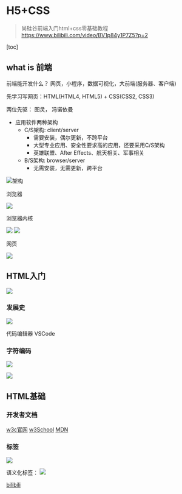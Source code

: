 # H5+CSS

> 尚硅谷前端入门html+css零基础教程
> <https://www.bilibili.com/video/BV1p84y1P7Z5?p=2>

[toc]

## what is 前端

前端能开发什么？
网页，小程序，数据可视化，大前端(服务器、客户端)

先学习写网页：HTML(HTML4, HTML5) + CSS(CSS2, CSS3)

两位先驱： 图灵， 冯诺依曼

- 应用软件两种架构
  - C/S架构: client/server
    - 需要安装，偶尔更新，不跨平台
    - 大型专业应用、安全性要求高的应用，还要采用C/S架构
    - 英雄联盟、After Effects、航天相关、军事相关
  - B/S架构: browser/server
    - 无需安装，无需更新，跨平台

![架构](h5css_img/h5css_2023-12-21-09-56-56.png)

浏览器

![](h5css_img/h5css_2023-12-21-09-59-18.png)

浏览器内核

![](h5css_img/h5css_2023-12-21-10-06-47.png)
![](h5css_img/h5css_2023-12-21-10-04-32.png)

网页

![](h5css_img/h5css_2023-12-21-10-10-06.png)

## HTML入门

![](h5css_img/h5css_2023-12-21-11-03-24.png)

### 发展史

![](h5css_img/h5css_2023-12-21-11-04-11.png)

代码编辑器
VSCode

### 字符编码

![](h5css_img/h5css_2023-12-22-11-14-14.png)

![](h5css_img/h5css_2023-12-22-11-14-46.png)

## HTML基础

### 开发者文档

[w3c官网](https://www.w3.org/)
[w3School](https://www.w3school.com.cn/)
[MDN](https://developer.mozilla.org/zh-CN/)

### 标签

![](h5css_img/h5css_2023-12-25-10-54-21.png)

语义化标签：
![](h5css_img/h5css_2023-12-25-10-59-39.png)

<a href="https://www.bilibili.com/">bilibili</a>

